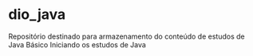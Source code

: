 # dio_java
Repositório destinado para armazenamento do conteúdo de estudos de Java Básico
Iniciando os estudos de Java
